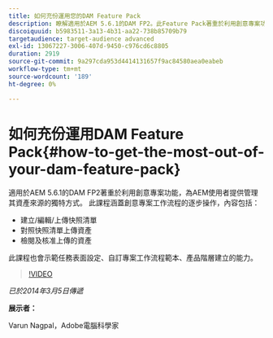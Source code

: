 ```yaml
---
title: 如何充份運用您的DAM Feature Pack
description: 瞭解適用於AEM 5.6.1的DAM FP2。此Feature Pack著重於利用創意專案功能，以獨特的方式管理資產來源。 課程涵蓋創意專案工作流程的逐步運作，包括建立、編輯和上傳快照清單，以及對照快照清單上傳資產。 它也包括檢閱和核准上傳的資產。您還能學習任務表面設定、自訂專案工作流程範本和產品階層建立的能力。
discoiquuid: b5983511-3a13-4b31-aa22-738b85709b79
targetaudience: target-audience advanced
exl-id: 13067227-3006-407d-9450-c976cd6c8805
duration: 2919
source-git-commit: 9a297cda953d4414131657f9ac84580aea0eabeb
workflow-type: tm+mt
source-wordcount: '189'
ht-degree: 0%

---
```


# 如何充份運用DAM Feature Pack{#how-to-get-the-most-out-of-your-dam-feature-pack}

適用於AEM 5.6.1的DAM FP2著重於利用創意專案功能，為AEM使用者提供管理其資產來源的獨特方式。 此課程涵蓋創意專案工作流程的逐步操作，內容包括：

* 建立/編輯/上傳快照清單
* 對照快照清單上傳資產
* 檢閱及核准上傳的資產

此課程也會示範任務表面設定、自訂專案工作流程範本、產品階層建立的能力。

>[!VIDEO](https://video.tv.adobe.com/v/19523/?quality=9)

*已於2014年3月5日傳遞*

**展示者：**

Varun Nagpal，Adobe電腦科學家

<!--
[Get back to the Overview](https://helpx.adobe.com/tw/experience-manager/kt/eseminars/gems/aem-index.html)
-->
